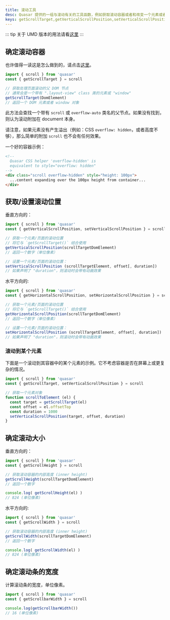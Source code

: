 ```yaml
---
title: 滚动工具
desc: Quasar 提供的一组与滚动有关的工具函数，例如获取滚动容器或者和改变一个元素或者页面的滚动位置。
keys: getScrollTarget,getVerticalScrollPosition,setVerticalScrollPosition,getHorizontalScrollPosition,setHorizontalScrollPosition,getScrollHeight,getScrollWidth,getScrollbarWidth
---
```


::: tip
关于 UMD 版本的用法请看[这里](/start/umd#quasar-global-object)
:::

## 确定滚动容器

也许值得一读这是怎么做到的，请点击[这里](/vue-components/scroll-observer#determining-scrolling-container)。

```js
import { scroll } from 'quasar'
const { getScrollTarget } = scroll

// 获取处理页面滚动的父 DOM 节点
// 通常会是一个带有 ".layout-view" class 类的元素或 "window"
getScrollTarget(DomElement)
// 返回一个 DOM 元素或者 window 对象
```

此方法会查找一个带有 `scroll` 或 `overflow-auto` 类名的父节点。如果没有找到，则认为滚动附加在 document 本身。

请注意，如果元素没有产生溢出（例如：CSS `overflow: hidden`，或者高度不够），那么简单的附加 `scroll` 也不会有任何效果。

一个好的容器示例：

```html
<!--
  Quasar CSS helper 'overflow-hidden' is
  equivalent to style="overflow: hidden"
-->
<div class="scroll overflow-hidden" style="height: 100px">
  ...content expanding over the 100px height from container...
</div>
```

## 获取/设置滚动位置
垂直方向的：

```js
import { scroll } from 'quasar'
const { getVerticalScrollPosition, setVerticalScrollPosition } = scroll

// 获取一个元素/页面的滚动位置
// 将它与 `getScrollTarget()` 结合使用
getVerticalScrollPosition(scrollTargetDomElement)
// 返回一个数字（单位像素）

// 设置一个元素/页面的滚动位置：
setVerticalScrollPosition (scrollTargetElement, offset[, duration])
// 如果声明了 "duration"，则滚动时会带有动画效果
```

水平方向的:

```js
import { scroll } from 'quasar'
const { getHorizontalScrollPosition, setHorizontalScrollPosition } = scroll

// 获取一个元素/页面的滚动位置
// 将它与 `getScrollTarget()` 结合使用
getHorizontalScrollPosition(scrollTargetDomElement)
// 返回一个数字（单位像素）

// 设置一个元素/页面的滚动位置：
setHorizontalScrollPosition (scrollTargetElement, offset[, duration])
// 如果声明了 "duration"，则滚动时会带有动画效果
```

### 滚动到某个元素

下面是一个滚动到其容器中的某个元素的示例。它不考虑容器是否在屏幕上或更复杂的情况。

```js
import { scroll } from 'quasar'
const { getScrollTarget, setVerticalScrollPosition } = scroll

// 获取一个元素对象
function scrollToElement (el) {
  const target = getScrollTarget(el)
  const offset = el.offsetTop
  const duration = 1000
  setVerticalScrollPosition(target, offset, duration)
}
```

## 确定滚动大小

垂直方向的：

```js
import { scroll } from 'quasar'
const { getScrollHeight } = scroll

// 获取滚动容器的内部高度 (inner height)
getScrollHeight(scrollTargetDomElement)
// 返回一个数字

console.log( getScrollHeight(el) )
// 824 (单位像素)
```

水平方向的:

```js
import { scroll } from 'quasar'
const { getScrollWidth } = scroll

// 获取滚动容器的内部高度 (inner height)
getScrollWidth(scrollTargetDomElement)
// 返回一个数字

console.log( getScrollWidth(el) )
// 824 (单位像素)
```

## 确定滚动条的宽度
计算滚动条的宽度，单位像素。

```js
import { scroll } from 'quasar'
const { getScrollbarWidth } = scroll

console.log(getScrollbarWidth())
// 16 (单位像素)
```
